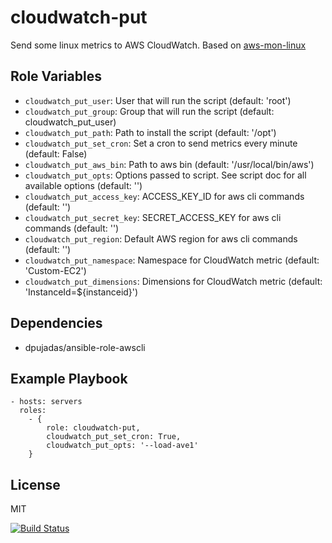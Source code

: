 cloudwatch-put
==============

Send some linux metrics to AWS CloudWatch. Based on [aws-mon-linux](https://github.com/moomindani/aws-mon-linux)

Role Variables
--------------

- `cloudwatch_put_user`: User that will run the script (default: 'root')
- `cloudwatch_put_group`: Group that will run the script (default: cloudwatch_put_user)
- `cloudwatch_put_path`: Path to install the script (default: '/opt')
- `cloudwatch_put_set_cron`: Set a cron to send metrics every minute (default: False)
- `cloudwatch_put_aws_bin`: Path to aws bin (default: '/usr/local/bin/aws')
- `cloudwatch_put_opts`: Options passed to script. See script doc for all available options (default: '')
- `cloudwatch_put_access_key`: ACCESS_KEY_ID for aws cli commands (default: '')
- `cloudwatch_put_secret_key`: SECRET_ACCESS_KEY for aws cli commands (default: '')
- `cloudwatch_put_region`: Default AWS region for aws cli commands (default: '')
- `cloudwatch_put_namespace`: Namespace for CloudWatch metric (default: 'Custom-EC2')
- `cloudwatch_put_dimensions`: Dimensions for CloudWatch metric (default: 'InstanceId=${instanceid}')

Dependencies
------------

- dpujadas/ansible-role-awscli

Example Playbook
----------------

    - hosts: servers
      roles:
        - { 
            role: cloudwatch-put,
            cloudwatch_put_set_cron: True,
            cloudwatch_put_opts: '--load-ave1'
        }

License
-------

MIT

[![Build Status](https://travis-ci.org/dpujadas/ansible-role-cloudwatch-put.svg?branch=master)](https://travis-ci.org/dpujadas/ansible-role-cloudwatch-put)
